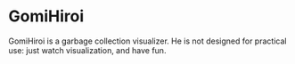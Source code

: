# GomiHiroi
GomiHiroi is a garbage collection visualizer. He is not designed for practical use: just watch visualization, and have fun.
